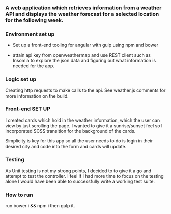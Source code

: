 
### A web application which retrieves information from a weather API and displays the weather forecast for a selected location for the following week.

### Environment set up

- Set up a front-end tooling for angular with gulp using npm and bower

- attain api key from openweathermap and use REST client such as Insomia to explore the json data and figuring out what information is needed for the app.


### Logic set up

Creating http requests to make calls to the api. See weather.js comments for more information on the build.


### Front-end SET UP

I created cards which hold in the weather information, which the user can view by just scrolling the page. I wanted to give it a sunrise/sunset feel so I incorporated SCSS transition for the background of the cards.

Simplicity is key for this app so all the user needs to do is login in their desired city and code into the form and cards will update.

### Testing

As Unit testing is not my strong points, I decided to to give it a go and attempt to test the controller. I feel if I had more time to focus on the testing alone I would have been able to successfully write a working test suite.


### How to run

run bower i && npm i  then gulp it.
